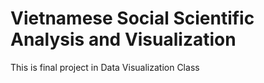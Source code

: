 # Vietnamese Social Scientific Analysis and Visualization

This is final project in Data Visualization Class
